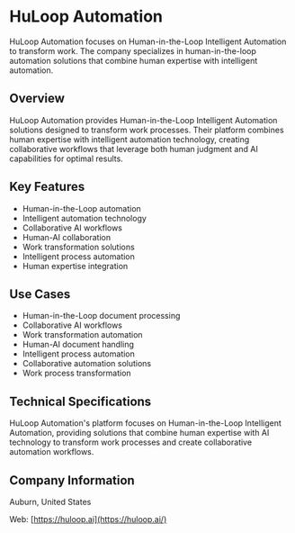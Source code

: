# HuLoop Automation

HuLoop Automation focuses on Human-in-the-Loop Intelligent Automation to transform work. The company specializes in human-in-the-loop automation solutions that combine human expertise with intelligent automation.

## Overview

HuLoop Automation provides Human-in-the-Loop Intelligent Automation solutions designed to transform work processes. Their platform combines human expertise with intelligent automation technology, creating collaborative workflows that leverage both human judgment and AI capabilities for optimal results.

## Key Features

- Human-in-the-Loop automation
- Intelligent automation technology
- Collaborative AI workflows
- Human-AI collaboration
- Work transformation solutions
- Intelligent process automation
- Human expertise integration

## Use Cases

- Human-in-the-Loop document processing
- Collaborative AI workflows
- Work transformation automation
- Human-AI document handling
- Intelligent process automation
- Collaborative automation solutions
- Work process transformation

## Technical Specifications

HuLoop Automation's platform focuses on Human-in-the-Loop Intelligent Automation, providing solutions that combine human expertise with AI technology to transform work processes and create collaborative automation workflows.

## Company Information

Auburn, United States

Web: [https://huloop.ai](https://huloop.ai/) 